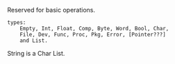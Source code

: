 Reserved for basic operations.

```
types:
    Empty, Int, Float, Comp, Byte, Word, Bool, Char,
    File, Dev, Func, Proc, Pkg, Error, [Pointer???]
    and List.
```

String is a Char List.
